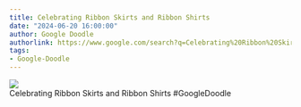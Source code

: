 ```yaml
---
title: Celebrating Ribbon Skirts and Ribbon Shirts
date: "2024-06-20 16:00:00"
author: Google Doodle
authorlink: https://www.google.com/search?q=Celebrating%20Ribbon%20Skirts%20and%20Ribbon%20Shirts
tags:
- Google-Doodle
---
```

<img src="https://www.google.com/logos/doodles/2024/celebrating-ribbon-skirts-and-ribbon-shirts-6753651837110498.2-l.png" referrerpolicy="no-referrer"><br>Celebrating Ribbon Skirts and Ribbon Shirts #GoogleDoodle